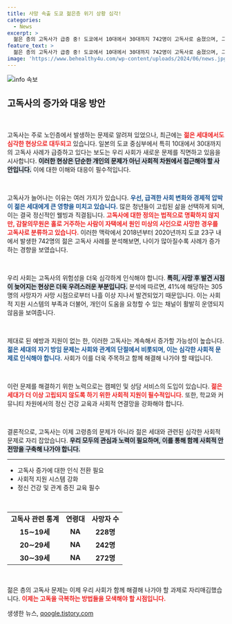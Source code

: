 ```yaml
---
title: 사망 속출 도쿄 젊은층 위기 상황 심각!
categories:
  - News
excerpt: >
  젊은 층의 고독사가 급증 중! 도쿄에서 10대에서 30대까지 742명이 고독사로 숨졌으며, 그 수는 매년 증가하고 있습니다. 고독사 원인은 사회적 고립과 자기 방임! 이 문제의 심각성을 놓치지 마세요.
feature_text: >
  젊은 층의 고독사가 급증 중! 도쿄에서 10대에서 30대까지 742명이 고독사로 숨졌으며, 그 수는 매년 증가하고 있습니다. 고독사 원인은 사회적 고립과 자기 방임! 이 문제의 심각성을 놓치지 마세요.
image: 'https://www.behealthy4u.com/wp-content/uploads/2024/06/news.jpg'
---
```


<p><img src="https://www.behealthy4u.com/wp-content/uploads/2024/06/news.jpg" alt="info 속보" /></p>

<h2 data-ke-size="size26">고독사의 증가와 대응 방안</h2>

<p data-ke-size="size16">&nbsp;</p>

<p>고독사는 주로 노인층에서 발생하는 문제로 알려져 있었으나, 최근에는 <b><span style="color: #ee2323;">젊은 세대에서도 심각한 현상으로 대두되고</span></b> 있습니다. 일본의 도쿄 중심부에서 특히 10대에서 30대까지의 고독사 사례가 급증하고 있다는 보도는 우리 사회가 새로운 문제를 직면하고 있음을 시사합니다. <b><span style="background-color: #21538527;">이러한 현상은 단순한 개인의 문제가 아닌 사회적 차원에서 접근해야 할 사안입니다.</span></b> 이에 대한 이해와 대응이 필수적입니다.</p>

<p data-ke-size="size16">&nbsp;</p>

<p>고독사가 늘어나는 이유는 여러 가지가 있습니다. <b><span style="color: #1a5490;">우선, 급격한 사회 변화와 경제적 압박이 젊은 세대에게 큰 영향을 미치고 있습니다.</span></b> 많은 청년들이 고립된 삶을 선택하게 되며, 이는 결국 정신적인 웰빙과 직결됩니다. <b><span style="color: #ee2323;">고독사에 대한 정의는 법적으로 명확하지 않지만, 감찰의무원은 홀로 거주하는 사람이 자택에서 원인 미상의 사인으로 사망한 경우를 고독사로 분류하고 있습니다.</span></b> 이러한 맥락에서 2018년부터 2020년까지 도쿄 23구 내에서 발생한 742명의 젊은 고독사 사례를 분석해보면, 나이가 많아질수록 사례가 증가하는 경향을 보였습니다.</p>

<p data-ke-size="size16">&nbsp;</p>

<p>우리 사회는 고독사의 위험성을 더욱 심각하게 인식해야 합니다. <b><span style="background-color: #21538527;">특히, 사망 후 발견 시점이 늦어지는 현상은 더욱 우려스러운 부분입니다.</span></b> 분석에 따르면, 41%에 해당하는 305명의 사망자가 사망 시점으로부터 나흘 이상 지나서 발견되었기 때문입니다. 이는 사회적 지원 시스템의 부족과 더불어, 개인이 도움을 요청할 수 있는 채널이 활발히 운영되지 않음을 보여줍니다.</p>

<p data-ke-size="size16">&nbsp;</p>

<p>제대로 된 예방과 지원이 없는 한, 이러한 고독사는 계속해서 증가할 가능성이 높습니다. <b><span style="color: #1a5490;">젊은 세대의 자기 방임 문제는 사회와 관계의 단절에서 비롯되며, 이는 심각한 사회적 문제로 인식해야 합니다.</span></b> 사회가 이를 더욱 주목하고 함께 해결해 나가야 할 때입니다. </p>

<p data-ke-size="size16">&nbsp;</p>

<p>이런 문제를 해결하기 위한 노력으로는 캠페인 및 상담 서비스의 도입이 있습니다. <b><span style="color: #ee2323;">젊은 세대가 더 이상 고립되지 않도록 하기 위한 사회적 지원이 필수적입니다.</span></b> 또한, 학교와 커뮤니티 차원에서의 정신 건강 교육과 사회적 연결망을 강화해야 합니다. </p>

<p data-ke-size="size16">&nbsp;</p>

<p>결론적으로, 고독사는 이제 고령층의 문제가 아니라 젊은 세대와 관련된 심각한 사회적 문제로 자리 잡았습니다. <b><span style="background-color: #21538527;">우리 모두의 관심과 노력이 필요하며, 이를 통해 함께 사회적 안전망을 구축해 나가야 합니다.</span></b> </p>

<hr>

<ul>
<li>고독사 증가에 대한 인식 전환 필요</li>
<li>사회적 지원 시스템 강화</li>
<li>정신 건강 및 관계 증진 교육 필수</li>
</ul>

<p data-ke-size="size16">&nbsp;</p>

<table>
<tr>
<td style="text-align: center; height: 17px;"><b>고독사 관련 통계</b></td>
<td style="text-align: center; height: 17px;"><b>연령대</b></td>
<td style="text-align: center; height: 17px;"><b>사망자 수</b></td>
</tr>
<tr>
<td style="text-align: center; height: 17px;"><b>15∼19세</b></td>
<td style="text-align: center; height: 17px;"><b>NA</b></td>
<td style="text-align: center; height: 17px;"><b>228명</b></td>
</tr>
<tr>
<td style="text-align: center; height: 17px;"><b>20∼29세</b></td>
<td style="text-align: center; height: 17px;"><b>NA</b></td>
<td style="text-align: center; height: 17px;"><b>242명</b></td>
</tr>
<tr>
<td style="text-align: center; height: 17px;"><b>30∼39세</b></td>
<td style="text-align: center; height: 17px;"><b>NA</b></td>
<td style="text-align: center; height: 17px;"><b>272명</b></td>
</tr>
</table>

<p data-ke-size="size16">&nbsp;</p> 

<p>젊은 층의 고독사 문제는 이제 우리 사회가 함께 해결해 나가야 할 과제로 자리매김했습니다. <b><span style="color: #ee2323;">이제는 고독을 극복하는 방법들을 모색해야 할 시점입니다.</span></b> </p>
생생한 뉴스, <a href="https://qoogle.tistory.com" rel="dofollow">qoogle.tistory.com</a>


